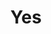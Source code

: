 ---
title: "Yes"
summary: "Yes are an English rock band who achieved worldwide success with their progressive, art, and symphonic style of rock music. Regarded as one of the pioneers of the progressive genre, Yes are known for their lengthy songs, mystical lyrics, elaborate album art, and live stage sets. No fewer than 18 musicians have been a part of the band's line-up, with its current form comprising singer , bassist , guitarist , keyboardist , and drummer ."
image: "yes.jpg"
---